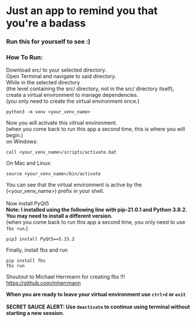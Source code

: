 # Just an app to remind you that you're a badass
### Run this for yourself to see :) </br>

### How To Run:
Download src/ to your selected directory. </br>
Open Terminal and navigate to said directory. </br>
While in the selected directory </br>
(the level containing the src/ directory, not in the src/ directory itself), </br>
create a virtual environment to manage dependencies. </br>
    (you only need to create the virtual environment once.)
```
python3 -m venv <your_venv_name>
```
Now you will activate this vitrual environment. </br>
    (when you come back to run this app a second time, this is where you will begin.) </br>
on Windows:
```
call <your_venv_name>/scripts/activate.bat
```
On Mac and Linux:
```
source <your_venv_name>/bin/activate
```
You can see that the virtual environment is active by the (<your_venv_name>) prefix in your shell. </br>
</br>
Now install PyQt5 </br>
**Note: I installed using the following line with pip-21.0.1 and Python 3.8.2. You may need to install a different version.** </br>
    (when you come back to run this app a second time, you only need to use ```fbs run```.)
```
pip3 install PyQt5==5.15.2
```
Finally, install fbs and run
```
pip install fbs
fbs run
```
Shoutout to Michael Herrmann for creating fbs !!! https://github.com/mherrmann

**When you are ready to leave your virtual environment use ```ctrl+d``` or ```exit```** </br>
</br>
**SECRET SAUCE ALERT: Use ```deactivate``` to continue using terminal without starting a new session.**
